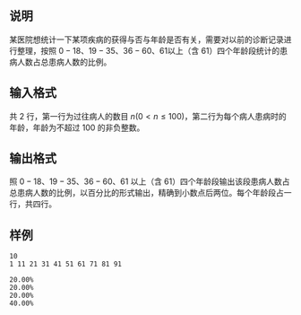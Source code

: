 <h2>说明</h2>

某医院想统计一下某项疾病的获得与否与年龄是否有关，需要对以前的诊断记录进行整理，按照 $0-18$、$19-35$、$36-60$、$61$以上（含 $61$）四个年龄段统计的患病人数占总患病人数的比例。
<h2>输入格式</h2>

共 $2$ 行，第一行为过往病人的数目 $n$($0 < n ≤ 100$)，第二行为每个病人患病时的年龄，年龄为不超过 $100$ 的非负整数。

<h2>输出格式</h2>

照 $0-18$、$19-35$、$36-60$、$61$ 以上（含 $61$）四个年龄段输出该段患病人数占总患病人数的比例，以百分比的形式输出，精确到小数点后两位。每个年龄段占一行，共四行。

<h2>样例</h2>
<pre><code class="language-input1">10
1 11 21 31 41 51 61 71 81 91</code></pre><pre><code class="language-output1">20.00%
20.00%
20.00%
40.00%</code></pre>

